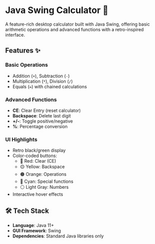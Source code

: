 # Java Swing Calculator 🧮

A feature-rich desktop calculator built with Java Swing, offering basic arithmetic operations and advanced functions with a retro-inspired interface.

## Features ✨

### Basic Operations
- Addition (`+`), Subtraction (`-`)
- Multiplication (`*`), Division (`/`)
- Equals (`=`) with chained calculations

### Advanced Functions
- **CE**: Clear Entry (reset calculator)
- **Backspace**: Delete last digit
- **+/-**: Toggle positive/negative
- **%**: Percentage conversion

### UI Highlights
- Retro black/green display
- Color-coded buttons:
  - 🔴 Red: Clear (CE)
  - 🟡 Yellow: Backspace
  - 🟠 Orange: Operations
  - 🔵 Cyan: Special functions
  - ⚪ Light Gray: Numbers
- Interactive hover effects

## 🛠️ Tech Stack
- **Language**: Java 11+
- **GUI Framework**: Swing
- **Dependencies**: Standard Java libraries only
